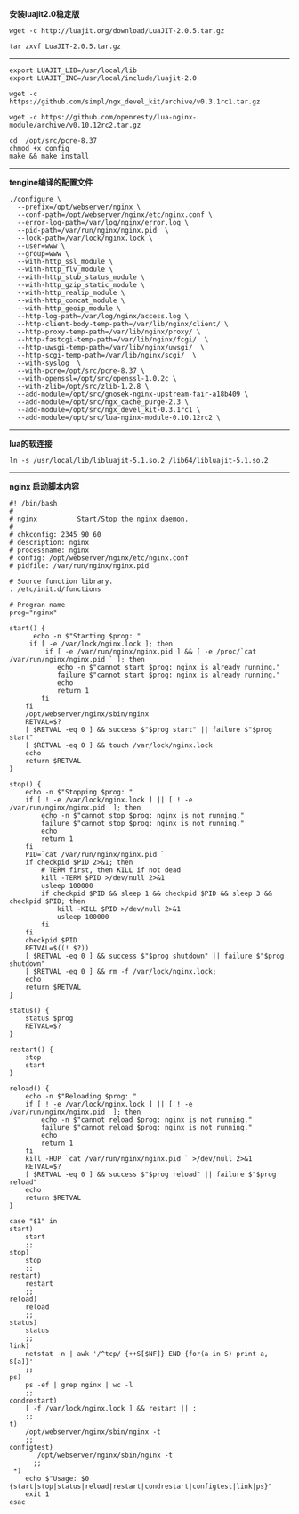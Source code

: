 

**安装luajit2.0稳定版**

	wget -c http://luajit.org/download/LuaJIT-2.0.5.tar.gz

	tar zxvf LuaJIT-2.0.5.tar.gz

----------
	export LUAJIT_LIB=/usr/local/lib
	export LUAJIT_INC=/usr/local/include/luajit-2.0

	wget -c https://github.com/simpl/ngx_devel_kit/archive/v0.3.1rc1.tar.gz

	wget -c https://github.com/openresty/lua-nginx-module/archive/v0.10.12rc2.tar.gz

	cd  /opt/src/pcre-8.37
	chmod +x config
	make && make install


----------

**tengine编译的配置文件**


	./configure \
	  --prefix=/opt/webserver/nginx \
	  --conf-path=/opt/webserver/nginx/etc/nginx.conf \
	  --error-log-path=/var/log/nginx/error.log \
	  --pid-path=/var/run/nginx/nginx.pid  \
	  --lock-path=/var/lock/nginx.lock \
	  --user=www \
	  --group=www \
	  --with-http_ssl_module \
	  --with-http_flv_module \
	  --with-http_stub_status_module \
	  --with-http_gzip_static_module \
	  --with-http_realip_module \
	  --with-http_concat_module \
	  --with-http_geoip_module \
	  --http-log-path=/var/log/nginx/access.log \
	  --http-client-body-temp-path=/var/lib/nginx/client/ \
	  --http-proxy-temp-path=/var/lib/nginx/proxy/ \
	  --http-fastcgi-temp-path=/var/lib/nginx/fcgi/  \
	  --http-uwsgi-temp-path=/var/lib/nginx/uwsgi/  \
	  --http-scgi-temp-path=/var/lib/nginx/scgi/  \
	  --with-syslog  \
	  --with-pcre=/opt/src/pcre-8.37 \
	  --with-openssl=/opt/src/openssl-1.0.2c \
	  --with-zlib=/opt/src/zlib-1.2.8 \
	  --add-module=/opt/src/gnosek-nginx-upstream-fair-a18b409 \
	  --add-module=/opt/src/ngx_cache_purge-2.3 \
	  --add-module=/opt/src/ngx_devel_kit-0.3.1rc1 \
	  --add-module=/opt/src/lua-nginx-module-0.10.12rc2 \
	
	

----------
    
**lua的软连接**

	ln -s /usr/local/lib/libluajit-5.1.so.2 /lib64/libluajit-5.1.so.2


----------

**nginx 启动脚本内容**


	#! /bin/bash
	#
	# nginx          Start/Stop the nginx daemon.
	#
	# chkconfig: 2345 90 60
	# description: nginx
	# processname: nginx
	# config: /opt/webserver/nginx/etc/nginx.conf
	# pidfile: /var/run/nginx/nginx.pid

	# Source function library.
	. /etc/init.d/functions

	# Progran name
	prog="nginx"

	start() {
  	      echo -n $"Starting $prog: "
       	 if [ -e /var/lock/nginx.lock ]; then
       	     if [ -e /var/run/nginx/nginx.pid ] && [ -e /proc/`cat /var/run/nginx/nginx.pid ` ]; then
                echo -n $"cannot start $prog: nginx is already running."
                failure $"cannot start $prog: nginx is already running."
                echo
                return 1
            fi
        fi
        /opt/webserver/nginx/sbin/nginx
        RETVAL=$?
        [ $RETVAL -eq 0 ] && success $"$prog start" || failure $"$prog start"
        [ $RETVAL -eq 0 ] && touch /var/lock/nginx.lock
        echo
        return $RETVAL
	}

	stop() {
        echo -n $"Stopping $prog: "
        if [ ! -e /var/lock/nginx.lock ] || [ ! -e /var/run/nginx/nginx.pid  ]; then
            echo -n $"cannot stop $prog: nginx is not running."
            failure $"cannot stop $prog: nginx is not running."
            echo
            return 1
        fi
        PID=`cat /var/run/nginx/nginx.pid `
        if checkpid $PID 2>&1; then
            # TERM first, then KILL if not dead
            kill -TERM $PID >/dev/null 2>&1
            usleep 100000
            if checkpid $PID && sleep 1 && checkpid $PID && sleep 3 && checkpid $PID; then
                kill -KILL $PID >/dev/null 2>&1
                usleep 100000
            fi
        fi
        checkpid $PID
        RETVAL=$((! $?))
        [ $RETVAL -eq 0 ] && success $"$prog shutdown" || failure $"$prog shutdown"
        [ $RETVAL -eq 0 ] && rm -f /var/lock/nginx.lock;
        echo
        return $RETVAL
	}

	status() {
        status $prog
        RETVAL=$?
	}

	restart() {
        stop
        start
	}

	reload() {
        echo -n $"Reloading $prog: "
        if [ ! -e /var/lock/nginx.lock ] || [ ! -e /var/run/nginx/nginx.pid  ]; then
            echo -n $"cannot reload $prog: nginx is not running."
            failure $"cannot reload $prog: nginx is not running."
            echo
            return 1
        fi
        kill -HUP `cat /var/run/nginx/nginx.pid ` >/dev/null 2>&1
        RETVAL=$?
        [ $RETVAL -eq 0 ] && success $"$prog reload" || failure $"$prog reload"
        echo
        return $RETVAL
	}

	case "$1" in
  	start)
        start
        ;;
  	stop)
        stop
        ;;
  	restart)
        restart
        ;;
  	reload)
        reload
        ;;
  	status)
        status
        ;;
  	link)
		netstat -n | awk '/^tcp/ {++S[$NF]} END {for(a in S) print a, S[a]}'
		;;
  	ps)
		ps -ef | grep nginx | wc -l
		;;
  	condrestart)
        [ -f /var/lock/nginx.lock ] && restart || :
        ;;
 	t)
   	    /opt/webserver/nginx/sbin/nginx -t 
   	    ;;
 	configtest)
 	       /opt/webserver/nginx/sbin/nginx -t
  	      ;;
 	 *)
        echo $"Usage: $0 {start|stop|status|reload|restart|condrestart|configtest|link|ps}"
        exit 1
	esac
